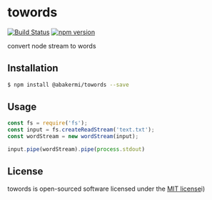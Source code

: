 # towords
[![Build Status](https://travis-ci.com/abakermi/towords.svg?branch=master)](https://travis-ci.com/abakermi/towords) [![npm version](https://badge.fury.io/js/%40abakermi%2Ftowords.svg)](https://badge.fury.io/js/%40abakermi%2Ftowords)


convert node stream to words

## Installation

```sh
$ npm install @abakermi/towords --save
```

## Usage

```js
const fs = require('fs');
const input = fs.createReadStream('text.txt');
const wordStream = new wordStream(input);

input.pipe(wordStream).pipe(process.stdout)
```


## License

towords is open-sourced software licensed under the [MIT license](http://opensource.org/licenses/MIT)i)